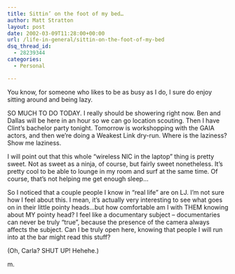 ```yaml
---
title: Sittin’ on the foot of my bed…
author: Matt Stratton
layout: post
date: 2002-03-09T11:28:00+00:00
url: /life-in-general/sittin-on-the-foot-of-my-bed
dsq_thread_id:
  - 28239344
categories:
  - Personal

---
```

You know, for someone who likes to be as busy as I do, I sure do enjoy sitting around and being lazy.

SO MUCH TO DO TODAY. I really should be showering right now. Ben and Dallas will be here in an hour so we can go location scouting. Then I have Clint&#8217;s bachelor party tonight. Tomorrow is workshopping with the GAIA actors, and then we&#8217;re doing a Weakest Link dry-run. Where is the laziness? Show me laziness.

I will point out that this whole &#8220;wireless NIC in the laptop&#8221; thing is pretty sweet. Not as sweet as a ninja, of course, but fairly sweet nonetheless. It&#8217;s pretty cool to be able to lounge in my room and surf at the same time. Of course, that&#8217;s not helping me get enough sleep&#8230;

So I noticed that a couple people I know in &#8220;real life&#8221; are on LJ. I&#8217;m not sure how I feel about this. I mean, it&#8217;s actually very interesting to see what goes on in their little pointy heads&#8230;but how comfortable am I with THEM knowing about MY pointy head? I feel like a documentary subject &#8211; documentaries can never be truly &#8220;true&#8221;, because the presence of the camera always affects the subject. Can I be truly open here, knowing that people I will run into at the bar might read this stuff?

(Oh, Carla? SHUT UP! Hehehe.)

m.